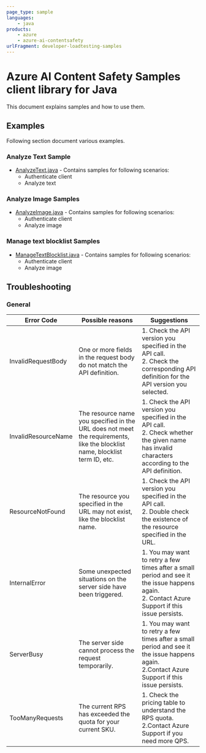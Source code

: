 ```yaml
---
page_type: sample
languages:
    - java
products:
    - azure
    - azure-ai-contentsafety
urlFragment: developer-loadtesting-samples
---
```


# Azure AI Content Safety Samples client library for Java

This document explains samples and how to use them.

## Examples

Following section document various examples.

### Analyze Text Sample

* [AnalyzeText.java][sample_AnalyzeText] - Contains samples for following scenarios:
    * Authenticate client
    * Analyze text

### Analyze Image Samples

* [AnalyzeImage.java][sample_AnalyzeImage] - Contains samples for following scenarios:
    * Authenticate client
    * Analyze image

### Manage text blocklist Samples

* [ManageTextBlocklist.java][sample_ManageTextBlocklist] - Contains samples for following scenarios:
    * Authenticate client
    * Analyze image

## Troubleshooting

### General

|Error Code	|Possible reasons	|Suggestions|
|-----------|-------------------|-----------|
|InvalidRequestBody	|One or more fields in the request body do not match the API definition.	|1. Check the API version you specified in the API call.<br>2. Check the corresponding API definition for the API version you selected.|
|InvalidResourceName	|The resource name you specified in the URL does not meet the requirements, like the blocklist name, blocklist term ID, etc.	|1. Check the API version you specified in the API call.<br>2. Check whether the given name has invalid characters according to the API definition.|
|ResourceNotFound	|The resource you specified in the URL may not exist, like the blocklist name.	|1. Check the API version you specified in the API call.<br>2. Double check the existence of the resource specified in the URL.|
|InternalError	|Some unexpected situations on the server side have been triggered.	|1. You may want to retry a few times after a small period and see it the issue happens again.<br>2. Contact Azure Support if this issue persists.|
|ServerBusy	|The server side cannot process the request temporarily.	|1. You may want to retry a few times after a small period and see it the issue happens again.<br>2.Contact Azure Support if this issue persists.|
|TooManyRequests	|The current RPS has exceeded the quota for your current SKU.	|1. Check the pricing table to understand the RPS quota.<br>2.Contact Azure Support if you need more QPS.|


<!-- LINKS -->
<!-- FIX LINK BRANCH AFTER PR MERGE -->
[sample_AnalyzeText]: https://github.com/Azure/azure-sdk-for-java/blob/main/sdk/contentsafety/azure-ai-contentsafety/src/samples/java/com/azure/ai/contentsafety/AnalyzeText.java
[sample_AnalyzeImage]: https://github.com/Azure/azure-sdk-for-java/blob/main/sdk/contentsafety/azure-ai-contentsafety/src/samples/java/com/azure/ai/contentsafety/AnalyzeImage.java
[sample_ManageTextBlocklist]: https://github.com/Azure/azure-sdk-for-java/blob/main/sdk/contentsafety/azure-ai-contentsafety/src/samples/java/com/azure/ai/contentsafety/ManageTextBlocklist.java
